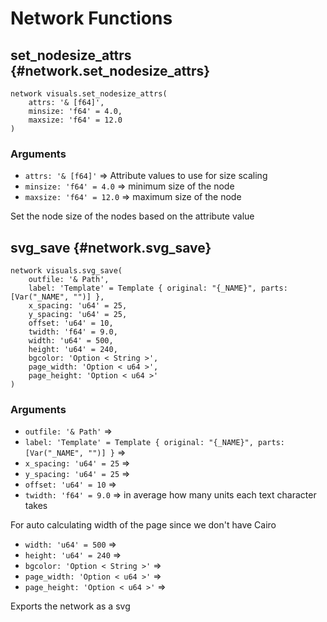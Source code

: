 # Network Functions
## set_nodesize_attrs {#network.set_nodesize_attrs}
```sig
network visuals.set_nodesize_attrs(
    attrs: '& [f64]',
    minsize: 'f64' = 4.0,
    maxsize: 'f64' = 12.0
)
```

### Arguments
- `attrs: '& [f64]'` => Attribute values to use for size scaling
- `minsize: 'f64' = 4.0` => minimum size of the node
- `maxsize: 'f64' = 12.0` => maximum size of the node

Set the node size of the nodes based on the attribute value
## svg_save {#network.svg_save}
```sig
network visuals.svg_save(
    outfile: '& Path',
    label: 'Template' = Template { original: "{_NAME}", parts: [Var("_NAME", "")] },
    x_spacing: 'u64' = 25,
    y_spacing: 'u64' = 25,
    offset: 'u64' = 10,
    twidth: 'f64' = 9.0,
    width: 'u64' = 500,
    height: 'u64' = 240,
    bgcolor: 'Option < String >',
    page_width: 'Option < u64 >',
    page_height: 'Option < u64 >'
)
```

### Arguments
- `outfile: '& Path'` => 
- `label: 'Template' = Template { original: "{_NAME}", parts: [Var("_NAME", "")] }` => 
- `x_spacing: 'u64' = 25` => 
- `y_spacing: 'u64' = 25` => 
- `offset: 'u64' = 10` => 
- `twidth: 'f64' = 9.0` => in average how many units each text character takes

For auto calculating width of the page since we don't have Cairo
- `width: 'u64' = 500` => 
- `height: 'u64' = 240` => 
- `bgcolor: 'Option < String >'` => 
- `page_width: 'Option < u64 >'` => 
- `page_height: 'Option < u64 >'` => 

Exports the network as a svg
